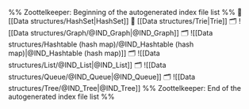 %% Zoottelkeeper: Beginning of the autogenerated index file list  %%
📄 [[Data structures/HashSet|HashSet]]
📄 [[Data structures/Trie|Trie]]
🗂️ ![[Data structures/Graph/@IND_Graph|@IND_Graph]]
🗂️ ![[Data structures/Hashtable (hash map)/@IND_Hashtable (hash map)|@IND_Hashtable (hash map)]]
🗂️ ![[Data structures/List/@IND_List|@IND_List]]
🗂️ ![[Data structures/Queue/@IND_Queue|@IND_Queue]]
🗂️ ![[Data structures/Tree/@IND_Tree|@IND_Tree]]
%% Zoottelkeeper: End of the autogenerated index file list  %%
